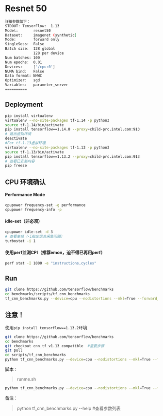 # Resnet 50

```bash
详细参数如下：     
STDOUT: TensorFlow:  1.13
Model:       resnet50
Dataset:     imagenet (synthetic)
Mode:        forward only
SingleSess:  False
Batch size:  128 global
             128 per device
Num batches: 100
Num epochs:  0.01
Devices:     ['/cpu:0']
NUMA bind:   False
Data format: NHWC
Optimizer:   sgd
Variables:   parameter_server
==========
```

## Deployment
```bash
pip install virtualenv
virtualenv --no-site-packages tf-1.14 -p python3
source tf-1.14/bin/activate
pip install tensorflow==1.14.0 --proxy=child-prc.intel.com:913
# 退出虚拟环境
deactivate
#For tf-1.13虚拟环境
virtualenv --no-site-packages tf-1.13 -p python3
source tf-1.13/bin/activate
pip install tensorflow==1.13.2 --proxy=child-prc.intel.com:913
# 查看已安装内容
pip freeze
```

## CPU 环境确认

#### Performance Mode
```bash
cpupower frequency-set -g performance
cpupower frequency-info -p
```

#### idle-set（非必须）
```bash
cpupower idle-set -d 3
# 查看主频（-i指定信息采集间隔）
turbostat -i 1
```

#### 使用perf监测CPI（推荐emon，迫不得已再用perf）
```bash
perf stat -I 1000 -e "instructions,cycles"
```

## Run
```bash
git clone https://github.com/tensorflow/benchmarks
cd benchmarks/scripts/tf_cnn_benchmarks
tf_cnn_benchmarks.py --device=cpu --nodistortions --mkl=True --forward_only=True --data_format=NHWC --model=resnet50 --num_inter_threads=2 --num_intra_threads=56 --batch_size=128
```

## 注意！
使用``pip install tensorflow==1.13.2``环境
```bash
git clone https://github.com/tensorflow/benchmarks
cd benchmarks
git checkout cnn_tf_v1.13_compatible  #重要步骤
git pull
cd scripts/tf_cnn_benchmarks
python tf_cnn_benchmarks.py --device=cpu --nodistortions --mkl=True --forward_only=True -data_format=NHWC --model=resnet50 --num_inter_threads=2 --num_intra_threads=56 -batch_size=128
```


脚本：
> runme.sh
```bash
python tf_cnn_benchmarks.py --device=cpu --nodistortions --mkl=True --forward_only=True --data_format=NHWC --model=resnet50 --num_inter_threads=2 --num_intra_threads=56 --batch_size=128
```

备注：
> python tf_cnn_benchmarks.py --help  #查看参数列表
